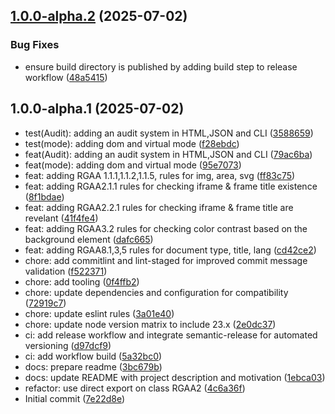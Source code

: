 ## [1.0.0-alpha.2](https://github.com/a11ylint/core/compare/v1.0.0-alpha.1...v1.0.0-alpha.2) (2025-07-02)

### Bug Fixes

* ensure build directory is published by adding build step to release workflow ([48a5415](https://github.com/a11ylint/core/commit/48a54152a899452d08b227a6d37f2e6e36185211))

## 1.0.0-alpha.1 (2025-07-02)

* test(Audit): adding an audit system in HTML,JSON and CLI ([3588659](https://github.com/a11ylint/core/commit/3588659))
* test(mode): adding dom and virtual mode ([f28ebdc](https://github.com/a11ylint/core/commit/f28ebdc))
* feat(Audit): adding an audit system in HTML,JSON and CLI ([79ac6ba](https://github.com/a11ylint/core/commit/79ac6ba))
* feat(mode): adding dom and virtual mode ([95e7073](https://github.com/a11ylint/core/commit/95e7073))
* feat: adding RGAA 1.1.1,1.1.2,1.1.5, rules for img, area, svg ([ff83c75](https://github.com/a11ylint/core/commit/ff83c75))
* feat: adding RGAA2.1.1 rules for checking iframe & frame title existence ([8f1bdae](https://github.com/a11ylint/core/commit/8f1bdae))
* feat: adding RGAA2.2.1 rules for checking iframe & frame title are revelant ([41f4fe4](https://github.com/a11ylint/core/commit/41f4fe4))
* feat: adding RGAA3.2 rules for checking color contrast based on the background element ([dafc665](https://github.com/a11ylint/core/commit/dafc665))
* feat: adding RGAA8.1,3,5 rules for document type, title, lang ([cd42ce2](https://github.com/a11ylint/core/commit/cd42ce2))
* chore: add commitlint and lint-staged for improved commit message validation ([f522371](https://github.com/a11ylint/core/commit/f522371))
* chore: add tooling ([0f4ffb2](https://github.com/a11ylint/core/commit/0f4ffb2))
* chore: update dependencies and configuration for compatibility ([72919c7](https://github.com/a11ylint/core/commit/72919c7))
* chore: update eslint rules ([3a01e40](https://github.com/a11ylint/core/commit/3a01e40))
* chore: update node version matrix to include 23.x ([2e0dc37](https://github.com/a11ylint/core/commit/2e0dc37))
* ci: add release workflow and integrate semantic-release for automated versioning ([d97dcf9](https://github.com/a11ylint/core/commit/d97dcf9))
* ci: add workflow build ([5a32bc0](https://github.com/a11ylint/core/commit/5a32bc0))
* docs: prepare readme ([3bc679b](https://github.com/a11ylint/core/commit/3bc679b))
* docs: update README with project description and motivation ([1ebca03](https://github.com/a11ylint/core/commit/1ebca03))
* refactor: use direct export on class RGAA2 ([4c6a36f](https://github.com/a11ylint/core/commit/4c6a36f))
* Initial commit ([7e22d8e](https://github.com/a11ylint/core/commit/7e22d8e))
